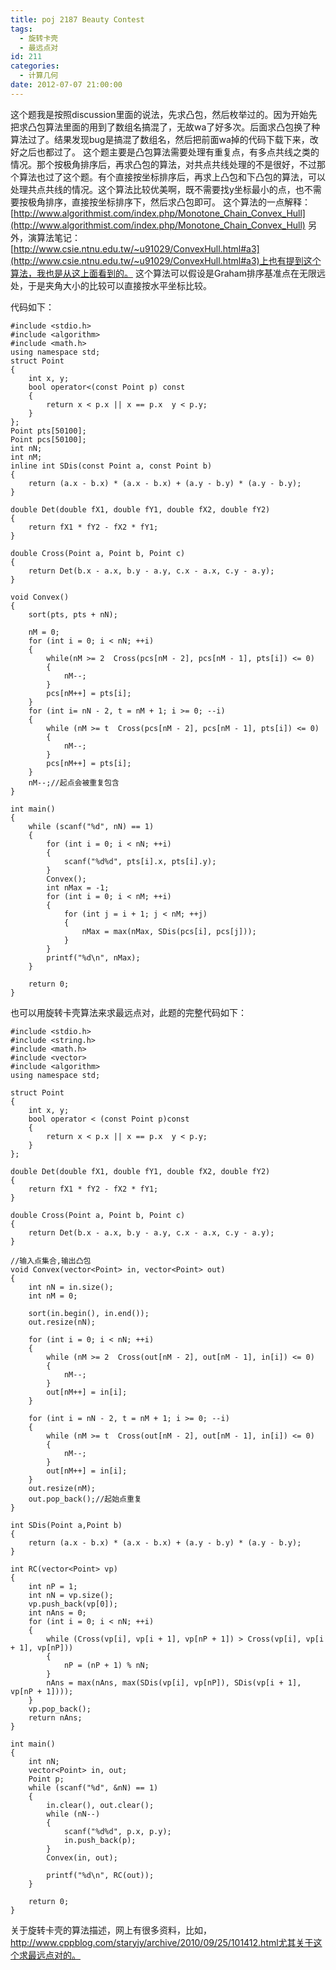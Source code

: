 ```yaml
---
title: poj 2187 Beauty Contest
tags:
  - 旋转卡壳
  - 最远点对
id: 211
categories:
  - 计算几何
date: 2012-07-07 21:00:00
---
```


这个题我是按照discussion里面的说法，先求凸包，然后枚举过的。因为开始先把求凸包算法里面的用到了数组名搞混了，无故wa了好多次。后面求凸包换了种算法过了。结果发现bug是搞混了数组名，然后把前面wa掉的代码下载下来，改好之后也都过了。
这个题主要是凸包算法需要处理有重复点，有多点共线之类的情况。那个按极角排序后，再求凸包的算法，对共点共线处理的不是很好，不过那个算法也过了这个题。有个直接按坐标排序后，再求上凸包和下凸包的算法，可以处理共点共线的情况。这个算法比较优美啊，既不需要找y坐标最小的点，也不需要按极角排序，直接按坐标排序下，然后求凸包即可。
这个算法的一点解释：[http://www.algorithmist.com/index.php/Monotone_Chain_Convex_Hull](http://www.algorithmist.com/index.php/Monotone_Chain_Convex_Hull)
另外，演算法笔记：[http://www.csie.ntnu.edu.tw/~u91029/ConvexHull.html#a3](http://www.csie.ntnu.edu.tw/~u91029/ConvexHull.html#a3)上也有提到这个算法，我也是从这上面看到的。
这个算法可以假设是Graham排序基准点在无限远处，于是夹角大小的比较可以直接按水平坐标比较。

代码如下：

``` stylus
#include <stdio.h>
#include <algorithm>
#include <math.h>
using namespace std;
struct Point
{
    int x, y;
    bool operator<(const Point p) const
    {
        return x < p.x || x == p.x  y < p.y;
    }
};
Point pts[50100];
Point pcs[50100];
int nN;
int nM;
inline int SDis(const Point a, const Point b)
{
    return (a.x - b.x) * (a.x - b.x) + (a.y - b.y) * (a.y - b.y);
}

double Det(double fX1, double fY1, double fX2, double fY2)
{
    return fX1 * fY2 - fX2 * fY1;
}

double Cross(Point a, Point b, Point c)
{
    return Det(b.x - a.x, b.y - a.y, c.x - a.x, c.y - a.y);
}

void Convex()
{
    sort(pts, pts + nN);

    nM = 0;
    for (int i = 0; i < nN; ++i)
    {
        while(nM >= 2  Cross(pcs[nM - 2], pcs[nM - 1], pts[i]) <= 0)
        {
            nM--;
        }
        pcs[nM++] = pts[i];
    }
    for (int i= nN - 2, t = nM + 1; i >= 0; --i)
    {
        while (nM >= t  Cross(pcs[nM - 2], pcs[nM - 1], pts[i]) <= 0)
        {
            nM--;
        }
        pcs[nM++] = pts[i];
    }
    nM--;//起点会被重复包含
}

int main()
{
    while (scanf("%d", nN) == 1)
    {
        for (int i = 0; i < nN; ++i)
        {
            scanf("%d%d", pts[i].x, pts[i].y);
        }
        Convex();
        int nMax = -1;
        for (int i = 0; i < nM; ++i)
        {
            for (int j = i + 1; j < nM; ++j)
            {
                nMax = max(nMax, SDis(pcs[i], pcs[j]));
            }
        }
        printf("%d\n", nMax);
    }

    return 0;
}
```

也可以用旋转卡壳算法来求最远点对，此题的完整代码如下：

``` stylus
#include <stdio.h>
#include <string.h>
#include <math.h>
#include <vector>
#include <algorithm>
using namespace std;

struct Point
{
    int x, y;
    bool operator < (const Point p)const
    {
        return x < p.x || x == p.x  y < p.y;
    }
};

double Det(double fX1, double fY1, double fX2, double fY2)
{
    return fX1 * fY2 - fX2 * fY1;
}

double Cross(Point a, Point b, Point c)
{
    return Det(b.x - a.x, b.y - a.y, c.x - a.x, c.y - a.y);
}

//输入点集合,输出凸包
void Convex(vector<Point> in, vector<Point> out)
{
    int nN = in.size();
    int nM = 0;

    sort(in.begin(), in.end());
    out.resize(nN);

    for (int i = 0; i < nN; ++i)
    {
        while (nM >= 2  Cross(out[nM - 2], out[nM - 1], in[i]) <= 0)
        {
            nM--;
        }
        out[nM++] = in[i];
    }

    for (int i = nN - 2, t = nM + 1; i >= 0; --i)
    {
        while (nM >= t  Cross(out[nM - 2], out[nM - 1], in[i]) <= 0)
        {
            nM--;
        }
        out[nM++] = in[i];
    }
    out.resize(nM);
    out.pop_back();//起始点重复
}

int SDis(Point a,Point b)
{
    return (a.x - b.x) * (a.x - b.x) + (a.y - b.y) * (a.y - b.y);
}

int RC(vector<Point> vp)
{
    int nP = 1;
    int nN = vp.size();
    vp.push_back(vp[0]);
    int nAns = 0;
    for (int i = 0; i < nN; ++i)
    {
        while (Cross(vp[i], vp[i + 1], vp[nP + 1]) > Cross(vp[i], vp[i + 1], vp[nP]))
        {
            nP = (nP + 1) % nN;
        }
        nAns = max(nAns, max(SDis(vp[i], vp[nP]), SDis(vp[i + 1], vp[nP + 1])));
    }
    vp.pop_back();
    return nAns;
}

int main()
{
    int nN;
    vector<Point> in, out;
    Point p;
    while (scanf("%d", &nN) == 1)
    {
        in.clear(), out.clear();
        while (nN--)
        {
            scanf("%d%d", p.x, p.y);
            in.push_back(p);
        }
        Convex(in, out);

        printf("%d\n", RC(out));
    }

    return 0;
}
```

关于旋转卡壳的算法描述，网上有很多资料，比如，http://www.cppblog.com/staryjy/archive/2010/09/25/101412.html尤其关于这个求最远点对的。